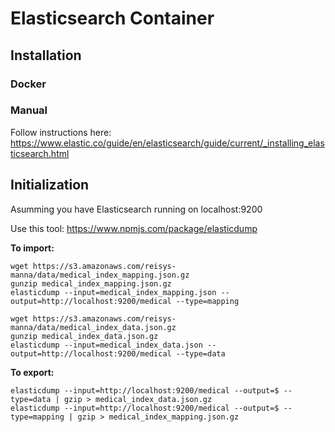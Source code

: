 # Elasticsearch Container

## Installation

### Docker

### Manual
Follow instructions here:  https://www.elastic.co/guide/en/elasticsearch/guide/current/_installing_elasticsearch.html

## Initialization

Asumming you have Elasticsearch running on localhost:9200

Use this tool: https://www.npmjs.com/package/elasticdump

**To import:**
```
wget https://s3.amazonaws.com/reisys-manna/data/medical_index_mapping.json.gz
gunzip medical_index_mapping.json.gz
elasticdump --input=medical_index_mapping.json --output=http://localhost:9200/medical --type=mapping
```
```
wget https://s3.amazonaws.com/reisys-manna/data/medical_index_data.json.gz
gunzip medical_index_data.json.gz
elasticdump --input=medical_index_data.json --output=http://localhost:9200/medical --type=data
```
**To export:**
```
elasticdump --input=http://localhost:9200/medical --output=$ --type=data | gzip > medical_index_data.json.gz
elasticdump --input=http://localhost:9200/medical --output=$ --type=mapping | gzip > medical_index_mapping.json.gz
```
